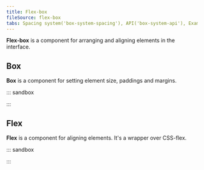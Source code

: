 ```yaml
---
title: Flex-box
fileSource: flex-box
tabs: Spacing system('box-system-spacing'), API('box-system-api'), Example('box-system-code'), Changelog('box-system-changelog')
---
```


**Flex-box** is a component for arranging and aligning elements in the interface.

## Box

**Box** is a component for setting element size, paddings and margins.

::: sandbox

<script lang="tsx">
  export Demo from 'stories/components/flex-box/docs/examples/box.tsx';
</script>

:::

## Flex

**Flex** is a component for aligning elements. It's a wrapper over CSS-flex.

::: sandbox

<script lang="tsx">
  export Demo from 'stories/components/flex-box/docs/examples/flex.tsx';
</script>

:::
